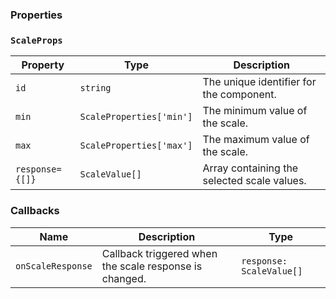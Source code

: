 ### Properties

### `ScaleProps`

| Property        | Type                     | Description                                 |
| --------------- | ------------------------ | ------------------------------------------- |
| `id`            | `string`                 | The unique identifier for the component.    |
| `min`           | `ScaleProperties['min']` | The minimum value of the scale.             |
| `max`           | `ScaleProperties['max']` | The maximum value of the scale.             |
| `response={[]}` | `ScaleValue[]`           | Array containing the selected scale values. |

### Callbacks

| Name              | Description                                            | Type                     |
| ----------------- | ------------------------------------------------------ | ------------------------ |
| `onScaleResponse` | Callback triggered when the scale response is changed. | `response: ScaleValue[]` |
